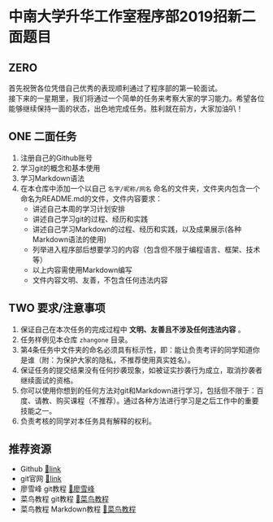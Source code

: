 # 中南大学升华工作室程序部2019招新二面题目  

## ZERO    
首先祝贺各位凭借自己优秀的表现顺利通过了程序部的第一轮面试。  
接下来的一星期里，我们将通过一个简单的任务来考察大家的学习能力。希望各位能够继续保持一面的状态，出色地完成任务。胜利就在前方，大家加油叭！    

## ONE 二面任务    
1. 注册自己的Github账号     
2. 学习git的概念和基本使用    
3. 学习Markdown语法    
4. 在本仓库中添加一个以自己 `名字/昵称/网名` 命名的文件夹，文件夹内包含一个命名为README.md的文件，文件内容要求：   
    - 讲述自己本周的学习计划安排  
    - 讲述自己学习git的过程、经历和实践    
    - 讲述自己学习Markdown的过程、经历和实践，以及成果展示(各种Markdown语法的使用)   
    - 列举进入程序部后想要学习的内容（包含但不限于编程语言、框架、技术等）    
    - 以上内容需使用Markdown编写    
    - 文件内容文明、友善，不包含任何违法内容    

## TWO 要求/注意事项  
1. 保证自己在本次任务的完成过程中 **文明、友善且不涉及任何违法内容** 。   
2. 任务样例见本仓库 `zhangone` 目录。   
3. 第4条任务中文件夹的命名必须具有标示性，即：能让负责考评的同学知道你是谁（附：为保护大家的隐私，不推荐使用真实姓名）。    
4. 保证任务的提交结果没有任何抄袭现象，如被证实抄袭行为成立，取消抄袭者继续面试的资格。  
5. 你可以使用你想到的任何方法对git和Markdown进行学习，包括但不限于：百度、请教、购买课程（不推荐）。通过各种方法进行学习是之后工作中的重要技能之一。  
6. 负责考核的同学对本任务具有解释的权利。  

## 推荐资源  
- Github [🔗link](https://github.com/)  
- git官网 [🔗link](https://git-scm.com/)  
- 廖雪峰 git教程  [🔗廖雪峰](https://www.liaoxuefeng.com/wiki/896043488029600)   
- 菜鸟教程 git教程 [🔗菜鸟教程](https://www.runoob.com/git/git-tutorial.html)  
- 菜鸟教程 Markdown教程 [🔗菜鸟教程](https://www.runoob.com/markdown/md-tutorial.html)  
